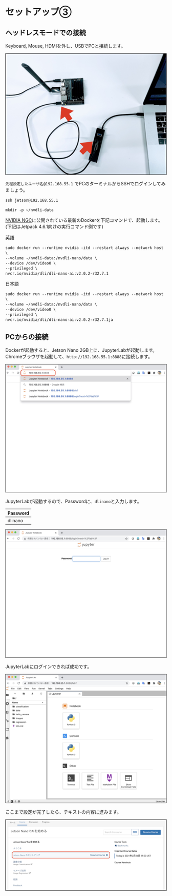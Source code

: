 # セットアップ③

## ヘッドレスモードでの接続

Keyboard, Mouse, HDMIを外し、USBでPCと接続します。

![](./img/headless01.jpg)

`先程設定したユーザ名@192.168.55.1` でPCのターミナルからSSHでログインしてみましょう。

``` shell-session
ssh jetson@192.168.55.1
```

``` shell-session
mkdir -p ~/nvdli-data
```

[NVIDIA NGC](https://ngc.nvidia.com/catalog/containers/nvidia:dli:dli-nano-ai)に公開されている最新のDockerを下記コマンドで、起動します。(下記はJetpack 4.6.1向けの実行コマンド例です)

英語

``` shell-session
sudo docker run --runtime nvidia -itd --restart always --network host \
--volume ~/nvdli-data:/nvdli-nano/data \
--device /dev/video0 \
--privileged \
nvcr.io/nvidia/dli/dli-nano-ai:v2.0.2-r32.7.1
```

日本語

``` shell-session
sudo docker run --runtime nvidia -itd --restart always --network host \
--volume ~/nvdli-data:/nvdli-nano/data \
--device /dev/video0 \
--privileged \
nvcr.io/nvidia/dli/dli-nano-ai:v2.0.2-r32.7.1ja
```


## PCからの接続

Dockerが起動すると、Jetson Nano 2GB上に、JupyterLabが起動します。 Chromeブラウザを起動して、`http://192.168.55.1:8888`に接続します。

![](./img/ch01.jpg)

JupyterLabが起動するので、Passwordに、`dlinano`と入力します。

|Password|
|:--|
|dlinano|

![](./img/ch02.jpg)

JupyterLabにログインできれば成功です。

![](./img/ch03.jpg)

ここまで設定が完了したら、テキストの内容に進みます。

![](./img/ai03.jpg)
